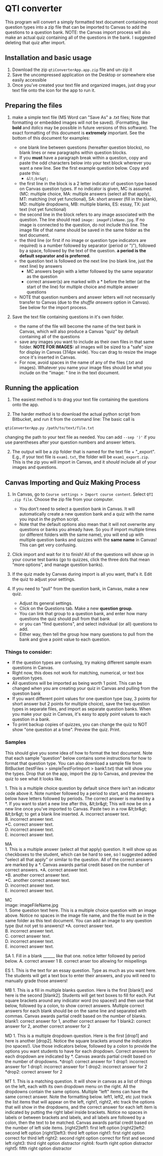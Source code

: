 # QTI converter

This program will convert a simply formatted text document containing most question types into a zip file that can be imported to Canvas to add the questions to a question bank. NOTE: the Canvas import process will also make an actual quiz containing all of the questions in the bank. I suggested deleting that quiz after import.

## Installation and basic usage

1. Download the zip `qtiConverterApp.app.zip` file and un-zip it
2. Save the uncompressed application on the Desktop or somewhere else easily accessible
3. Once you've created your text file and organized images, just drag your text file onto the icon for the app to run it.

## Preparing the files

1. make a simple text file (MS Word can "Save As" a .txt files; Note that formatting or embedded images will not be saved). (Formatting, like **bold** and *italics* may be possible in future versions of this software). The exact formatting of this document is **extremely** important. See the bottom of this document for examples:
    - one blank line between questions (hereafter question blocks), no blank lines or new paragraphs within question blocks.
    - If you **must** have a paragraph break within a question, copy and paste the odd characters below into your text block wherever you want a new line. See the first example question below. Copy and paste this:
        - `&lt;br&gt;`
    - the first line in the block is a 2 letter indicator of question type based on Canvas question types. If no indicator is given, MC is assumed. (MC: multiple choice, MA: multiple answers (select all that apply), MT: matching (not yet functional), SA: short answer (fill in the blank), MD: multiple dropdowns, MB: multiple blanks, ES: essay, TX: just text (not yet functional) 
    - the second line in the block refers to any image associated with the question. The line should read `image: imageFileName.jpg`. If no image is connected to the question, do not include this line. The image file of that name should be saved in the same folder as the text document.
    - the third line (or first if no image or question type indicators are required) is a number followed by separator (period or ")"), followed by a space, followed by the text of the question. **a period is the default separator and is preferred**.
    - the question text is followed on the next line (no blank line, just the next line) by answers
        - MC answers begin with a letter followed by the same separator as the question
        - correct answer(s) are marked with a \* before the letter (at the start of the line) for multiple choice and multiple answer questions
    - NOTE that question numbers and answer letters will not necessarily transfer to Canvas (due to the *shuffle answers* option in Canvas). See below for the import process.
    
2. Save the text file containing questions in it's own folder. 
    + the name of the file will become the name of the test bank in Canvas, which will also produce a Canvas "quiz" by default containing all of the questions
    + save any images you want to include as their own files in that same folder. **NOTE FOR IMAGES:** all images will be sized to a "safe" size for display in Canvas (314px wide). You can drag to resize the image once it's inserted in Canvas.
    + For now, avoid spaces in the name of any of the files (.txt and images). Whatever you name your image files should be what you include on the "image: " line in the text document.
    
## Running the application

1. The easiest method is to drag your text file containing the questions onto the app.

2. The harder method is to download the actual python script from Bitbucket, and run it from the command line:
The basic call is
```
qtiConverterApp.py /path/to/text/file.txt
```
changing the path to your text file as needed. You can add `--sep ')'` if you use parentheses after your question numbers and answer letters.

2. The output will be a zip folder that is named for the text file + "\_export". E.g., if your text file is `exam1.txt`, the folder will be `exam1_export.zip`. This is the zip you will import in Canvas, and it *should* include all of your images and questions.
    
## Canvas Importing and Quiz Making Process

1. In Canvas, go to `Course settings > Import course content`. Select `QTI .zip file`. Choose the zip file from your computer.
    + You don’t need to select a question bank in Canvas. It will automatically create a new question bank and a quiz with the name you input in the python script.
    + Note that the default options also mean that it will not overwrite any questions or banks you already have. So you if import multiple times (or different folders with the same name), you will end up with multiple question banks and quizzes with the **same name** in Canvas! This can get very confusing. 

2. Click import and wait for it to finish!  All of the questions will show up in your course test banks (go to quizzes, click the three dots that mean “more options”, and manage question banks).

3. If the quiz made by Canvas during import is all you want, that's it. Edit the quiz to adjust your settings.

4. If you need to "pull" from the question bank, in Canvas, make a new quiz.          
    + Adjust its general settings. 
    + Click on the Questions tab. Make a new **question group**. 
    + You can link that group to a question bank, and enter how many questions the quiz should pull from that bank
    + or you can "find questions", and select individual (or all) questions to add.
    + Either way, then tell the group how many questions to pull from the bank and give a point value to each question.

### Things to consider:

+ If the question types are confusing, try making different sample exam questions in Canvas.
+ Right now, this does not work for matching, numerical, or text box question types.
+ All questions will be imported as being worth 1 point. This can be changed when you are creating your quiz in Canvas and pulling from the question bank
+ If you want different point values for one question type (say, 3 points for short answer but 2 points for multiple choice), save the two question types in separate files, and import as separate question banks. When you make your quiz in Canvas, it's easy to apply point values to each question in a bank.
+ To print backup copies of quizzes, you can change the quiz to NOT show "one question at a time". Preview the quiz. Print.


### Samples

This should give you some idea of how to format the text document. Note that each sample "question" below contains some instructions for how to format that question type. You can also download a sample file from BitBucket (testFiles > simpleTestForImport > bank1.txt) that will show you the types. Drop that on the app, import the zip to Canvas, and preview the quiz to see what it looks like.

1\. This is a multiple choice question by default since there isn't an indicator code above it. Note number followed by a period to start, and the answers below have letters followed by periods. The correct answer is marked by a \*. If you want to start a new line after this, \&lt;br\&gt; This will now be on a new line once you've imported to Canvas. Paste two in a row \&lt;br\&gt; \&lt;br\&gt; to get a blank line inserted.
A. incorrect answer text.  
B. incorrect answer text.  
\*C. correct answer text.  
D. incorrect answer text.  
E. incorrect answer text.  

MA  
 1\. This is a multiple answer (select all that apply) question. It will show up as checkboxes to the student, which can be hard to see, so I suggested added "select all that apply" or similar to the question. All of the correct answers are marked by a \*. Canvas awards partial credit based on the number of correct answers.
\*A. correct answer text.  
\*B. another correct answer text.  
\*C. another correct answer text.  
D. incorrect answer text.  
E. incorrect answer text.

MC  
image: imageFileName.jpg  
 1\. Some question text here. This is a multiple choice question with an image above. Notice no spaces in the image file name, and the file must be in the same folder as this text document.  You can add an image to any question type (but not yet to answers)!
\*A. correct answer text.  
B. incorrect answer text.  
C. correct answer text.  
D. incorrect answer text.  
E. incorrect answer text.

SA
1\. Fill in a blank \_\_\____ like that one. notice letter followed by period below.
A. correct answer 1
B. correct anser too allowing for mispellings

ES
1\. This is the text for an essay question. Type as much as you want here. The students will get a text box to enter their answers, and you will need to manually grade those answers!

MB
1\. This is a fill in multiple blanks question. Here is the first [blank1] and here is the second [blank2]. Students will get text boxes to fill for each. Put square brackets around any indicator word (no spaces!) and then use that below, followed by a colon, to show correct answers. Multiple correct answers for each blank should be on the same line and separated with commas. Canvas awards partial credit based on the number of blanks.
blank1: correct answer for 1, another correct answer for 1
blank2: correct answer for 2, another correct answer for 2

MD
1\. This is a multiple dropdown question. Here is the first [drop1] and here is another [drop2]. Notice the square brackets around the indicators (no spaces!). Use those indicators below, followed by a colon to provide the options you want students to have for each dropdown. Correct answers for each dropdown are indicated by \*. Canvas awards partial credit based on the number of dropdowns.
\*drop1: correct answer for 1
drop1: incorrect answer for 1
drop1: incorrect answer for 1
drop2: incorrect answer for 2
\*drop2: correct answer for 2

MT
1\. This is a matching question. It will show in canvas as a list of things on the left, each with its own dropdown menu on the right. All the dropdowns contain the same options. Multiple "left" items can have the same correct answer. Note the formatting below. left1, left2, etc just track the list items that will appear on the left, right1, right2, etc track the options that will show in the dropdowns, and the correct answer for each left item is indicated by putting the right label inside brackets. Notice no spaces in labels or between brackets and labels, and all labels are followed by a colon, then the text to be matched. Canvas awards partial credit based on the number of left side items.
[right2]left1: first left option
[right2]left2: second left option
[right1]left3: third left option
right1: first right option correct for third left
right2: second right option correct for first and second left
right3: third right option distractor
right4: fourth right option distractor
right5: fifth right option distractor